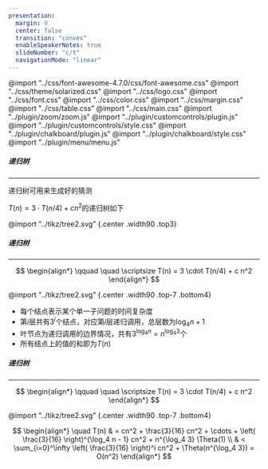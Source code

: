 ```yaml
---
presentation:
  margin: 0
  center: false
  transition: "convex"
  enableSpeakerNotes: true
  slideNumber: "c/t"
  navigationMode: "linear"
---
```


@import "../css/font-awesome-4.7.0/css/font-awesome.css"
@import "../css/theme/solarized.css"
@import "../css/logo.css"
@import "../css/font.css"
@import "../css/color.css"
@import "../css/margin.css"
@import "../css/table.css"
@import "../css/main.css"
@import "../plugin/zoom/zoom.js"
@import "../plugin/customcontrols/plugin.js"
@import "../plugin/customcontrols/style.css"
@import "../plugin/chalkboard/plugin.js"
@import "../plugin/chalkboard/style.css"
@import "../plugin/menu/menu.js"

<!-- slide data-notes="" -->

##### 递归树

---

递归树可用来生成好的猜测

<div class="top-2"></div>

$T(n) = 3 \cdot T(n/4) + c n^2$的递归树如下

@import "../tikz/tree2.svg" {.center .width90 .top3}


<!-- slide vertical=true data-notes="" -->

##### 递归树

---

$$
\begin{align*}
    \qquad \quad \scriptsize T(n) = 3 \cdot T(n/4) + c n^2
\end{align*}
$$

@import "../tikz/tree2.svg" {.center .width90 .top-7 .bottom4}

- 每个结点表示某个单一子问题的时间复杂度
- 第$i$层共有$3^i$个结点，对应第$i$层递归调用，总层数为$\log_4 n + 1$
- 叶节点为递归调用的边界情况，共有$3^{\log_4 n} = n^{\log_4 3}$个
- 所有结点上的值的和即为$T(n)$

<!-- slide vertical=true data-notes="" -->

##### 递归树

---

$$
\begin{align*}
    \qquad \quad \scriptsize T(n) = 3 \cdot T(n/4) + c n^2
\end{align*}
$$

@import "../tikz/tree2.svg" {.center .width90 .top-7 .bottom4}

$$
\begin{align*}
    \quad T(n) & = cn^2 + \frac{3}{16} cn^2 + \cdots + \left( \frac{3}{16} \right)^{\log_4 n - 1} cn^2 + n^{\log_4 3} \Theta(1) \\
    & < \sum_{i=0}^\infty \left( \frac{3}{16} \right)^i cn^2 + \Theta(n^{\log_4 3}) = O(n^2)
\end{align*}
$$



